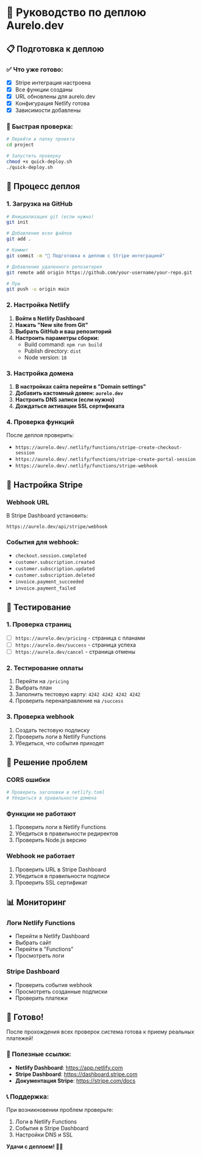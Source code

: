 # 🚀 Руководство по деплою Aurelo.dev

## 📋 Подготовка к деплою

### ✅ Что уже готово:
- [x] Stripe интеграция настроена
- [x] Все функции созданы
- [x] URL обновлены для aurelo.dev
- [x] Конфигурация Netlify готова
- [x] Зависимости добавлены

### 🔧 Быстрая проверка:
```bash
# Перейти в папку проекта
cd project

# Запустить проверку
chmod +x quick-deploy.sh
./quick-deploy.sh
```

## 🚀 Процесс деплоя

### 1. Загрузка на GitHub
```bash
# Инициализация git (если нужно)
git init

# Добавление всех файлов
git add .

# Коммит
git commit -m "🚀 Подготовка к деплою с Stripe интеграцией"

# Добавление удаленного репозитория
git remote add origin https://github.com/your-username/your-repo.git

# Пуш
git push -u origin main
```

### 2. Настройка Netlify

1. **Войти в Netlify Dashboard**
2. **Нажать "New site from Git"**
3. **Выбрать GitHub и ваш репозиторий**
4. **Настроить параметры сборки:**
   - Build command: `npm run build`
   - Publish directory: `dist`
   - Node version: `18`

### 3. Настройка домена

1. **В настройках сайта перейти в "Domain settings"**
2. **Добавить кастомный домен: `aurelo.dev`**
3. **Настроить DNS записи (если нужно)**
4. **Дождаться активации SSL сертификата**

### 4. Проверка функций

После деплоя проверить:
- `https://aurelo.dev/.netlify/functions/stripe-create-checkout-session`
- `https://aurelo.dev/.netlify/functions/stripe-create-portal-session`
- `https://aurelo.dev/.netlify/functions/stripe-webhook`

## 🔗 Настройка Stripe

### Webhook URL
В Stripe Dashboard установить:
```
https://aurelo.dev/api/stripe/webhook
```

### События для webhook:
- `checkout.session.completed`
- `customer.subscription.created`
- `customer.subscription.updated`
- `customer.subscription.deleted`
- `invoice.payment_succeeded`
- `invoice.payment_failed`

## 🧪 Тестирование

### 1. Проверка страниц
- [ ] `https://aurelo.dev/pricing` - страница с планами
- [ ] `https://aurelo.dev/success` - страница успеха
- [ ] `https://aurelo.dev/cancel` - страница отмены

### 2. Тестирование оплаты
1. Перейти на `/pricing`
2. Выбрать план
3. Заполнить тестовую карту: `4242 4242 4242 4242`
4. Проверить перенаправление на `/success`

### 3. Проверка webhook
1. Создать тестовую подписку
2. Проверить логи в Netlify Functions
3. Убедиться, что события приходят

## 🐛 Решение проблем

### CORS ошибки
```bash
# Проверить заголовки в netlify.toml
# Убедиться в правильности домена
```

### Функции не работают
1. Проверить логи в Netlify Functions
2. Убедиться в правильности редиректов
3. Проверить Node.js версию

### Webhook не работает
1. Проверить URL в Stripe Dashboard
2. Убедиться в правильности подписи
3. Проверить SSL сертификат

## 📊 Мониторинг

### Логи Netlify Functions
- Перейти в Netlify Dashboard
- Выбрать сайт
- Перейти в "Functions"
- Просмотреть логи

### Stripe Dashboard
- Проверить события webhook
- Просмотреть созданные подписки
- Проверить платежи

## 🎉 Готово!

После прохождения всех проверок система готова к приему реальных платежей!

### 🔗 Полезные ссылки:
- **Netlify Dashboard**: https://app.netlify.com
- **Stripe Dashboard**: https://dashboard.stripe.com
- **Документация Stripe**: https://stripe.com/docs

### 📞 Поддержка:
При возникновении проблем проверьте:
1. Логи в Netlify Functions
2. События в Stripe Dashboard
3. Настройки DNS и SSL

**Удачи с деплоем! 🚀✨**
